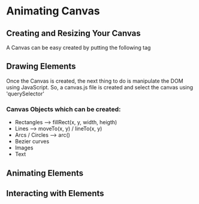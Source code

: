 # Animating Canvas

## Creating and Resizing Your Canvas
A Canvas can be easy created by putting the following tag <canvas></canvas>

## Drawing Elements
Once the Canvas is created, the next thing to do is manipulate the DOM using JavaScript.
So, a canvas.js file is created and select the canvas using 'querySelector'

### Canvas Objects which can be created:
- Rectangles --> fillRect(x, y, width, heigth)
- Lines --> moveTo(x, y) / lineTo(x, y)
- Arcs / Circles --> arc()
- Bezier curves
- Images
- Text

## Animating Elements

## Interacting with Elements